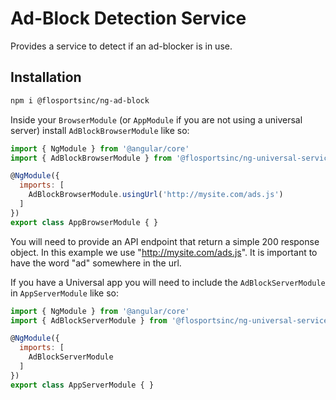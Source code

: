 # Ad-Block Detection Service
Provides a service to detect if an ad-blocker is in use.

## Installation
```sh
npm i @flosportsinc/ng-ad-block
```

Inside your `BrowserModule` (or `AppModule` if you are not using a universal server) install `AdBlockBrowserModule` like so:

```js
import { NgModule } from '@angular/core'
import { AdBlockBrowserModule } from '@flosportsinc/ng-universal-services/ad-block'

@NgModule({
  imports: [
    AdBlockBrowserModule.usingUrl('http://mysite.com/ads.js')
  ]
})
export class AppBrowserModule { }
```

You will need to provide an API endpoint that return a simple 200 response object. In this example we use "http://mysite.com/ads.js". It is important to have the word "ad" somewhere in the url.

If you have a Universal app you will need to include the `AdBlockServerModule` in `AppServerModule` like so:

```js
import { NgModule } from '@angular/core'
import { AdBlockServerModule } from '@flosportsinc/ng-universal-services/ad-block'

@NgModule({
  imports: [
    AdBlockServerModule
  ]
})
export class AppServerModule { }
```